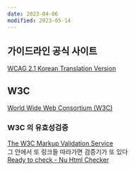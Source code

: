 ```yaml
---
date: 2023-04-06
modified: 2023-05-14
---
```


## 가이드라인 공식 사이트

[WCAG 2.1 Korean Translation Version](http://www.kwacc.or.kr/WAI/wcag21/)

## W3C

[World Wide Web Consortium (W3C)](https://www.w3.org/)

### W3C 의 유효성검증

[The W3C Markup Validation Service](https://validator.w3.org/)  
그 안에서 또 링크들 따라가면 검증기가 또 있다  
[Ready to check - Nu Html Checker](https://validator.w3.org/nu/)
